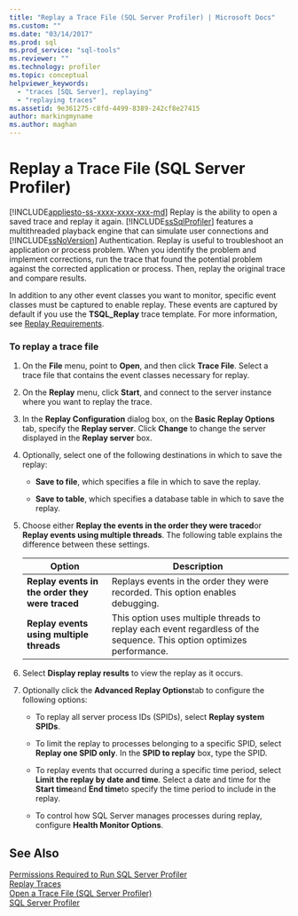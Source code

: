 ```yaml
---
title: "Replay a Trace File (SQL Server Profiler) | Microsoft Docs"
ms.custom: ""
ms.date: "03/14/2017"
ms.prod: sql
ms.prod_service: "sql-tools"
ms.reviewer: ""
ms.technology: profiler
ms.topic: conceptual
helpviewer_keywords: 
  - "traces [SQL Server], replaying"
  - "replaying traces"
ms.assetid: 9e361275-c8fd-4499-8389-242cf8e27415
author: markingmyname
ms.author: maghan
---
```

# Replay a Trace File (SQL Server Profiler)
[!INCLUDE[appliesto-ss-xxxx-xxxx-xxx-md](../../includes/appliesto-ss-xxxx-xxxx-xxx-md.md)]
  Replay is the ability to open a saved trace and replay it again. [!INCLUDE[ssSqlProfiler](../../includes/sssqlprofiler-md.md)] features a multithreaded playback engine that can simulate user connections and [!INCLUDE[ssNoVersion](../../includes/ssnoversion-md.md)] Authentication. Replay is useful to troubleshoot an application or process problem. When you identify the problem and implement corrections, run the trace that found the potential problem against the corrected application or process. Then, replay the original trace and compare results.  
  
 In addition to any other event classes you want to monitor, specific event classes must be captured to enable replay. These events are captured by default if you use the **TSQL_Replay** trace template. For more information, see [Replay Requirements](../../tools/sql-server-profiler/replay-requirements.md).  
  
### To replay a trace file  
  
1.  On the **File** menu, point to **Open**, and then click **Trace File**. Select a trace file that contains the event classes necessary for replay.  
  
2.  On the **Replay** menu, click **Start**, and connect to the server instance where you want to replay the trace.  
  
3.  In the **Replay Configuration** dialog box, on the **Basic Replay Options** tab, specify the **Replay server**. Click **Change** to change the server displayed in the **Replay server** box.  
  
4.  Optionally, select one of the following destinations in which to save the replay:  
  
    -   **Save to file**, which specifies a file in which to save the replay.  
  
    -   **Save to table**, which specifies a database table in which to save the replay.  
  
5.  Choose either **Replay the events in the order they were traced**or **Replay events using multiple threads**. The following table explains the difference between these settings.  
  
    |Option|Description|  
    |------------|-----------------|  
    |**Replay events in the order they were traced**|Replays events in the order they were recorded. This option enables debugging.|  
    |**Replay events using multiple threads**|This option uses multiple threads to replay each event regardless of the sequence. This option optimizes performance.|  
  
6.  Select **Display replay results** to view the replay as it occurs.  
  
7.  Optionally click the **Advanced Replay Options**tab to configure the following options:  
  
    -   To replay all server process IDs (SPIDs), select **Replay system SPIDs**.  
  
    -   To limit the replay to processes belonging to a specific SPID, select **Replay one SPID only**. In the **SPID to replay** box, type the SPID.  
  
    -   To replay events that occurred during a specific time period, select **Limit the replay by date and time**. Select a date and time for the **Start time**and **End time**to specify the time period to include in the replay.  
  
    -   To control how SQL Server manages processes during replay, configure **Health Monitor Options**.  
  
## See Also  
 [Permissions Required to Run SQL Server Profiler](../../tools/sql-server-profiler/permissions-required-to-run-sql-server-profiler.md)   
 [Replay Traces](../../tools/sql-server-profiler/replay-traces.md)   
 [Open a Trace File &#40;SQL Server Profiler&#41;](../../tools/sql-server-profiler/open-a-trace-file-sql-server-profiler.md)   
 [SQL Server Profiler](../../tools/sql-server-profiler/sql-server-profiler.md)  
  
  
